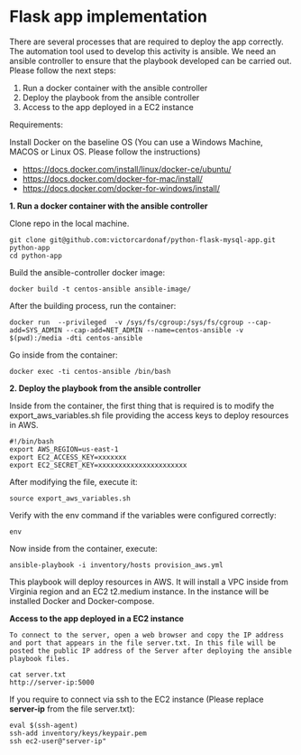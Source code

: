 
# Flask app implementation

There are several processes that are required to deploy the app correctly. The automation tool used to develop this activity is ansible. We need an ansible controller to ensure that the playbook developed can be carried out. Please follow the next steps:

1. Run a docker container with the ansible controller
2. Deploy the playbook from the ansible controller
3. Access to the app deployed in a EC2 instance

Requirements:

Install Docker on the baseline OS (You can use a Windows Machine, MACOS or Linux OS. Please follow the instructions)
- https://docs.docker.com/install/linux/docker-ce/ubuntu/
- https://docs.docker.com/docker-for-mac/install/
- https://docs.docker.com/docker-for-windows/install/

**1. Run a docker container with the ansible controller**

Clone repo in the local machine.
```
git clone git@github.com:victorcardonaf/python-flask-mysql-app.git python-app
cd python-app
```
Build the ansible-controller docker image:
```
docker build -t centos-ansible ansible-image/
```
After the building process, run the container:
```
docker run  --privileged  -v /sys/fs/cgroup:/sys/fs/cgroup --cap-add=SYS_ADMIN --cap-add=NET_ADMIN --name=centos-ansible -v $(pwd):/media -dti centos-ansible
```
Go inside from the container:
```
docker exec -ti centos-ansible /bin/bash
```

**2. Deploy the playbook from the ansible controller**

Inside from the container, the first thing that is required is to modify the export_aws_variables.sh file providing the access keys to deploy resources in AWS.
```
#!/bin/bash
export AWS_REGION=us-east-1
export EC2_ACCESS_KEY=xxxxxxx
export EC2_SECRET_KEY=xxxxxxxxxxxxxxxxxxxxxx
```

After modifying the file, execute it:
``` 
source export_aws_variables.sh
```
Verify with the env command if the variables were configured correctly:
```
env
```
Now inside from the container, execute:
```
ansible-playbook -i inventory/hosts provision_aws.yml
```

This playbook will deploy resources in AWS. It will install a VPC inside from Virginia region and an EC2 t2.medium instance. In the instance will be installed Docker and Docker-compose. 


**Access to the app deployed in a EC2 instance**

```
To connect to the server, open a web browser and copy the IP address and port that appears in the file server.txt. In this file will be posted the public IP address of the Server after deploying the ansible playbook files.

cat server.txt
http://server-ip:5000

```
If you require to connect via ssh to the EC2 instance (Please replace **server-ip** from the file server.txt):

```
eval $(ssh-agent)
ssh-add inventory/keys/keypair.pem
ssh ec2-user@"server-ip"
```




